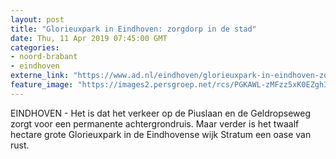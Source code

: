 ```yaml
---
layout: post
title: "Glorieuxpark in Eindhoven: zorgdorp in de stad"
date: Thu, 11 Apr 2019 07:45:00 GMT
categories: 
- noord-brabant 
- eindhoven 
externe_link: "https://www.ad.nl/eindhoven/glorieuxpark-in-eindhoven-zorgdorp-in-de-stad~a34d2161/"
feature_image: "https://images2.persgroep.net/rcs/PGKAWL-zMFzz5xK0EZgh34sCOhI/diocontent/144790792/_fitwidth/400/?appId=21791a8992982cd8da851550a453bd7f&quality=0.7"
---
```


EINDHOVEN - Het is dat het verkeer op de Piuslaan en de Geldropseweg zorgt voor een permanente achtergrondruis. Maar verder is het twaalf hectare grote Glorieuxpark in de Eindhovense wijk Stratum een oase van rust.
